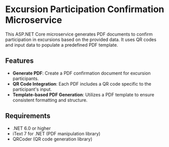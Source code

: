 # Excursion Participation Confirmation Microservice

This ASP.NET Core microservice generates PDF documents to confirm participation in excursions based on the provided data. It uses QR codes and input data to populate a predefined PDF template.

## Features

- **Generate PDF**: Create a PDF confirmation document for excursion participants.
- **QR Code Integration**: Each PDF includes a QR code specific to the participant's input.
- **Template-based PDF Generation**: Utilizes a PDF template to ensure consistent formatting and structure.

## Requirements

- .NET 6.0 or higher
- iText 7 for .NET (PDF manipulation library)
- QRCoder (QR code generation library)
